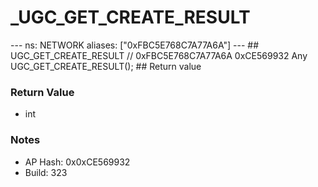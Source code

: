 # _UGC_GET_CREATE_RESULT

--- ns: NETWORK aliases: ["0xFBC5E768C7A77A6A"] --- ## UGC_GET_CREATE_RESULT  // 0xFBC5E768C7A77A6A 0xCE569932 Any UGC_GET_CREATE_RESULT();  ## Return value

### Return Value
* int

### Notes
* AP Hash: 0x0xCE569932
* Build: 323

